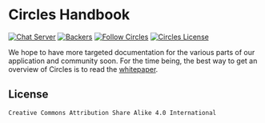 # Circles Handbook 

[![Chat Server](https://chat.joincircles.net/api/v1/shield.svg?type=online&name=circles%20chat)](https://chat.joincircles.net) [![Backers](https://opencollective.com/circles/supporters/badge.svg)](https://opencollective.com/circles) [![Follow Circles](https://img.shields.io/twitter/follow/circlesubi.svg?label=follow+circles)](https://twitter.com/CirclesUBI) [![Circles License](https://img.shields.io/badge/license-CC-green.svg)](https://github.com/CirclesUBI/docs/blob/master/LICENSE)

We hope to have more targeted documentation for the various parts of our application and community soon. For the time being, the best way to get an overview of Circles is to read the [whitepaper](https://github.com/CirclesUBI/circles-handbook/blob/master/docs/about/whitepaper.md).

## License

`Creative Commons Attribution Share Alike 4.0 International`
